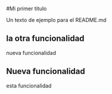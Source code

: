 #Mi primer titulo

Un texto de ejemplo para el README.md 

## la otra funcionalidad

nueva funcionalidad
## Nueva funcionalidad 

esta funcionalidad
